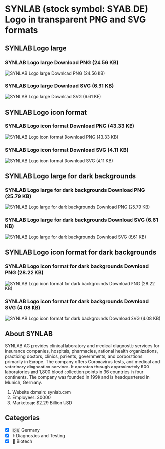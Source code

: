# SYNLAB (stock symbol: SYAB.DE) Logo in transparent PNG and SVG formats

## SYNLAB Logo large

### SYNLAB Logo large Download PNG (24.56 KB)

![SYNLAB Logo large Download PNG (24.56 KB)](/img/orig/SYAB.DE_BIG-ba542010.png)

### SYNLAB Logo large Download SVG (6.61 KB)

![SYNLAB Logo large Download SVG (6.61 KB)](/img/orig/SYAB.DE_BIG-ddb41130.svg)

## SYNLAB Logo icon format

### SYNLAB Logo icon format Download PNG (43.33 KB)

![SYNLAB Logo icon format Download PNG (43.33 KB)](/img/orig/SYAB.DE-878ad69b.png)

### SYNLAB Logo icon format Download SVG (4.11 KB)

![SYNLAB Logo icon format Download SVG (4.11 KB)](/img/orig/SYAB.DE-ac50aac4.svg)

## SYNLAB Logo large for dark backgrounds

### SYNLAB Logo large for dark backgrounds Download PNG (25.79 KB)

![SYNLAB Logo large for dark backgrounds Download PNG (25.79 KB)](/img/orig/SYAB.DE_BIG.D-5d733d78.png)

### SYNLAB Logo large for dark backgrounds Download SVG (6.61 KB)

![SYNLAB Logo large for dark backgrounds Download SVG (6.61 KB)](/img/orig/SYAB.DE_BIG.D-1d6ef639.svg)

## SYNLAB Logo icon format for dark backgrounds

### SYNLAB Logo icon format for dark backgrounds Download PNG (28.22 KB)

![SYNLAB Logo icon format for dark backgrounds Download PNG (28.22 KB)](/img/orig/SYAB.DE.D-98a79c51.png)

### SYNLAB Logo icon format for dark backgrounds Download SVG (4.08 KB)

![SYNLAB Logo icon format for dark backgrounds Download SVG (4.08 KB)](/img/orig/SYAB.DE.D-230bed73.svg)

## About SYNLAB

SYNLAB AG provides clinical laboratory and medical diagnostic services for insurance companies, hospitals, pharmacies, national health organizations, practicing doctors, clinics, patients, governments, and corporations primarily in Europe. The company offers Coronavirus tests, and medical and veterinary diagnostics services. It operates through approximately 500 laboratories and 1,800 blood collection points in 36 countries in four continents. The company was founded in 1998 and is headquartered in Munich, Germany.

1. Website domain: synlab.com
2. Employees: 30000
3. Marketcap: $2.29 Billion USD


## Categories
- [x] 🇩🇪 Germany
- [x] ⚕️ Diagnostics and Testing
- [x] 🧬 Biotech
